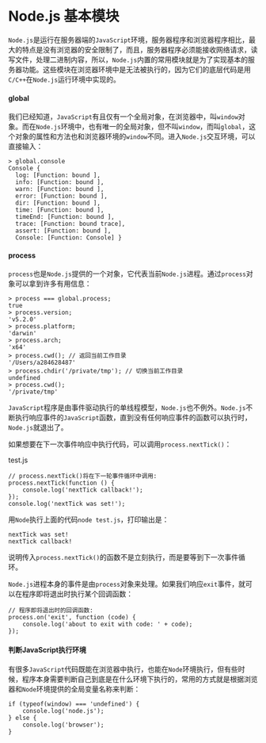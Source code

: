 # Node.js 基本模块

`Node.js`是运行在服务器端的`JavaScript`环境，服务器程序和浏览器程序相比，最大的特点是没有浏览器的安全限制了，而且，服务器程序必须能接收网络请求，读写文件，处理二进制内容，所以，`Node.js`内置的常用模块就是为了实现基本的服务器功能。这些模块在浏览器环境中是无法被执行的，因为它们的底层代码是用`C/C++`在`Node.js`运行环境中实现的。

#### global

我们已经知道，`JavaScript`有且仅有一个全局对象，在浏览器中，叫`window`对象。而在`Node.js`环境中，也有唯一的全局对象，但不叫`window`，而叫`global`，这个对象的属性和方法也和浏览器环境的`window`不同。进入`Node.js`交互环境，可以直接输入：
```
> global.console
Console {
  log: [Function: bound ],
  info: [Function: bound ],
  warn: [Function: bound ],
  error: [Function: bound ],
  dir: [Function: bound ],
  time: [Function: bound ],
  timeEnd: [Function: bound ],
  trace: [Function: bound trace],
  assert: [Function: bound ],
  Console: [Function: Console] }
  ```
#### process

`process`也是`Node.js`提供的一个对象，它代表当前`Node.js`进程。通过`process`对象可以拿到许多有用信息：
```
> process === global.process;
true
> process.version;
'v5.2.0'
> process.platform;
'darwin'
> process.arch;
'x64'
> process.cwd(); // 返回当前工作目录
'/Users/a284628487'
> process.chdir('/private/tmp'); // 切换当前工作目录
undefined
> process.cwd();
'/private/tmp'
```

`JavaScript`程序是由事件驱动执行的单线程模型，`Node.js`也不例外。`Node.js`不断执行响应事件的`JavaScript`函数，直到没有任何响应事件的函数可以执行时，`Node.js`就退出了。

如果想要在下一次事件响应中执行代码，可以调用`process.nextTick()`：

test.js
```
// process.nextTick()将在下一轮事件循环中调用:
process.nextTick(function () {
    console.log('nextTick callback!');
});
console.log('nextTick was set!');
```
用`Node`执行上面的代码`node test.js`，打印输出是：
```
nextTick was set!
nextTick callback!
```
说明传入`process.nextTick()`的函数不是立刻执行，而是要等到下一次事件循环。

`Node.js`进程本身的事件是由`process`对象来处理。如果我们响应`exit`事件，就可以在程序即将退出时执行某个回调函数：
```
// 程序即将退出时的回调函数:
process.on('exit', function (code) {
    console.log('about to exit with code: ' + code);
});
```
#### 判断JavaScript执行环境

有很多`JavaScript`代码既能在浏览器中执行，也能在`Node`环境执行，但有些时候，程序本身需要判断自己到底是在什么环境下执行的，常用的方式就是根据浏览器和`Node`环境提供的全局变量名称来判断：
```
if (typeof(window) === 'undefined') {
    console.log('node.js');
} else {
    console.log('browser');
}
```
